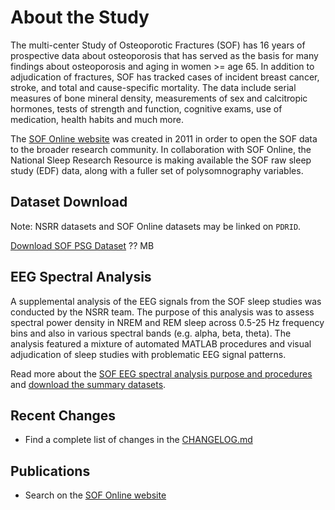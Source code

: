 # About the Study

The multi-center Study of Osteoporotic Fractures (SOF) has 16 years of prospective data about osteoporosis that has served as the basis for many findings about osteoporosis and aging in women >= age 65. In addition to adjudication of fractures, SOF has tracked cases of incident breast cancer, stroke, and total and cause-specific mortality. The data include serial measures of bone mineral density, measurements of sex and calcitropic hormones, tests of strength and function, cognitive exams, use of medication, health habits and much more.

The [SOF Online website](http://sof.ucsf.edu/) was created in 2011 in order to open the SOF data to the broader research community. In collaboration with SOF Online, the National Sleep Research Resource is making available the SOF raw sleep study (EDF) data, along with a fuller set of polysomnography variables.

## Dataset Download

Note: NSRR datasets and SOF Online datasets may be linked on `PDRID`.

<a href=":files_path:/datasets" class="btn btn-success btn-lg">Download SOF PSG Dataset</a> ?? MB

## EEG Spectral Analysis

A supplemental analysis of the EEG signals from the SOF sleep studies was conducted by the NSRR team. The purpose of this analysis was to assess spectral power density in NREM and REM sleep across 0.5-25 Hz frequency bins and also in various spectral bands (e.g. alpha, beta, theta). The analysis featured a mixture of automated MATLAB procedures and visual adjudication of sleep studies with problematic EEG signal patterns.

Read more about the [SOF EEG spectral analysis purpose and procedures](eeg-spectral-analysis.md) and <a href=":files_path:/datasets" class="btn btn-success btn-lg">download the summary datasets</a>.

## Recent Changes

- Find a complete list of changes in the [CHANGELOG.md](:pages_path:/CHANGELOG.md)

## Publications

- Search on the [SOF Online website](http://sof.ucsf.edu/interface/PubMain.asp)
